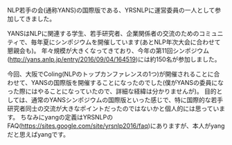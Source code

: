 NLP若手の会(通称YANS)の国際版である、YRSNLPに運営委員の一人として参加してきました。

YANSはNLPに関連する学生、若手研究者、企業関係者の交流のためのコミュニティで、毎年夏にシンポジウムを開催しています(あとNLP年次大会に合わせて懇親会も)。
年々規模が大きくなってきており、今年の第11回シンポジウム(http://yans.anlp.jp/entry/2016/09/04/164519)には約150名が参加しました。

今回、大阪でColing(NLPのトップカンファレンスの1つ)が開催されることに合わせて、YANSの国際版を開催することになったのでした(僕がYANSの委員になった際にはやることになっていたので、詳細な経緯は分かりませんが)。
目的としては、通常のYANSシンポジウムの国際版といった感じで、特に国際的な若手研究者同士の交流が大きなポイントだったのではないかと個人的には思っています。
ちなみにyangの定義はYRSNLPのFAQ(https://sites.google.com/site/yrsnlp2016/faq)にありますが、本人がyangだと思えばyangです。


